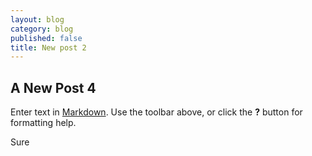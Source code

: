 ```yaml
---
layout: blog
category: blog
published: false
title: New post 2
---
```


## A New Post 4

Enter text in [Markdown](http://daringfireball.net/projects/markdown/). Use the toolbar above, or click the **?** button for formatting help.

Sure



